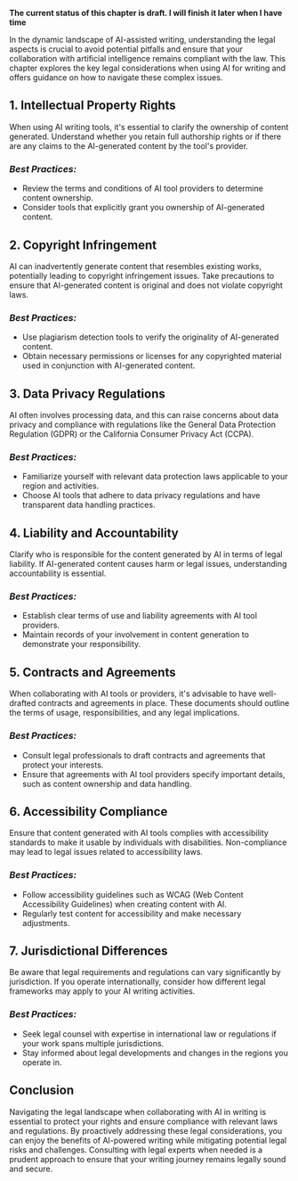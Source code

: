 **The current status of this chapter is draft. I will finish it later when I have time**

In the dynamic landscape of AI-assisted writing, understanding the legal aspects is crucial to avoid potential pitfalls and ensure that your collaboration with artificial intelligence remains compliant with the law. This chapter explores the key legal considerations when using AI for writing and offers guidance on how to navigate these complex issues.

**1. Intellectual Property Rights**
-----------------------------------

When using AI writing tools, it's essential to clarify the ownership of content generated. Understand whether you retain full authorship rights or if there are any claims to the AI-generated content by the tool's provider.

### *Best Practices:*

* Review the terms and conditions of AI tool providers to determine content ownership.
* Consider tools that explicitly grant you ownership of AI-generated content.

**2. Copyright Infringement**
-----------------------------

AI can inadvertently generate content that resembles existing works, potentially leading to copyright infringement issues. Take precautions to ensure that AI-generated content is original and does not violate copyright laws.

### *Best Practices:*

* Use plagiarism detection tools to verify the originality of AI-generated content.
* Obtain necessary permissions or licenses for any copyrighted material used in conjunction with AI-generated content.

**3. Data Privacy Regulations**
-------------------------------

AI often involves processing data, and this can raise concerns about data privacy and compliance with regulations like the General Data Protection Regulation (GDPR) or the California Consumer Privacy Act (CCPA).

### *Best Practices:*

* Familiarize yourself with relevant data protection laws applicable to your region and activities.
* Choose AI tools that adhere to data privacy regulations and have transparent data handling practices.

**4. Liability and Accountability**
-----------------------------------

Clarify who is responsible for the content generated by AI in terms of legal liability. If AI-generated content causes harm or legal issues, understanding accountability is essential.

### *Best Practices:*

* Establish clear terms of use and liability agreements with AI tool providers.
* Maintain records of your involvement in content generation to demonstrate your responsibility.

**5. Contracts and Agreements**
-------------------------------

When collaborating with AI tools or providers, it's advisable to have well-drafted contracts and agreements in place. These documents should outline the terms of usage, responsibilities, and any legal implications.

### *Best Practices:*

* Consult legal professionals to draft contracts and agreements that protect your interests.
* Ensure that agreements with AI tool providers specify important details, such as content ownership and data handling.

**6. Accessibility Compliance**
-------------------------------

Ensure that content generated with AI tools complies with accessibility standards to make it usable by individuals with disabilities. Non-compliance may lead to legal issues related to accessibility laws.

### *Best Practices:*

* Follow accessibility guidelines such as WCAG (Web Content Accessibility Guidelines) when creating content with AI.
* Regularly test content for accessibility and make necessary adjustments.

**7. Jurisdictional Differences**
---------------------------------

Be aware that legal requirements and regulations can vary significantly by jurisdiction. If you operate internationally, consider how different legal frameworks may apply to your AI writing activities.

### *Best Practices:*

* Seek legal counsel with expertise in international law or regulations if your work spans multiple jurisdictions.
* Stay informed about legal developments and changes in the regions you operate in.

**Conclusion**
--------------

Navigating the legal landscape when collaborating with AI in writing is essential to protect your rights and ensure compliance with relevant laws and regulations. By proactively addressing these legal considerations, you can enjoy the benefits of AI-powered writing while mitigating potential legal risks and challenges. Consulting with legal experts when needed is a prudent approach to ensure that your writing journey remains legally sound and secure.
